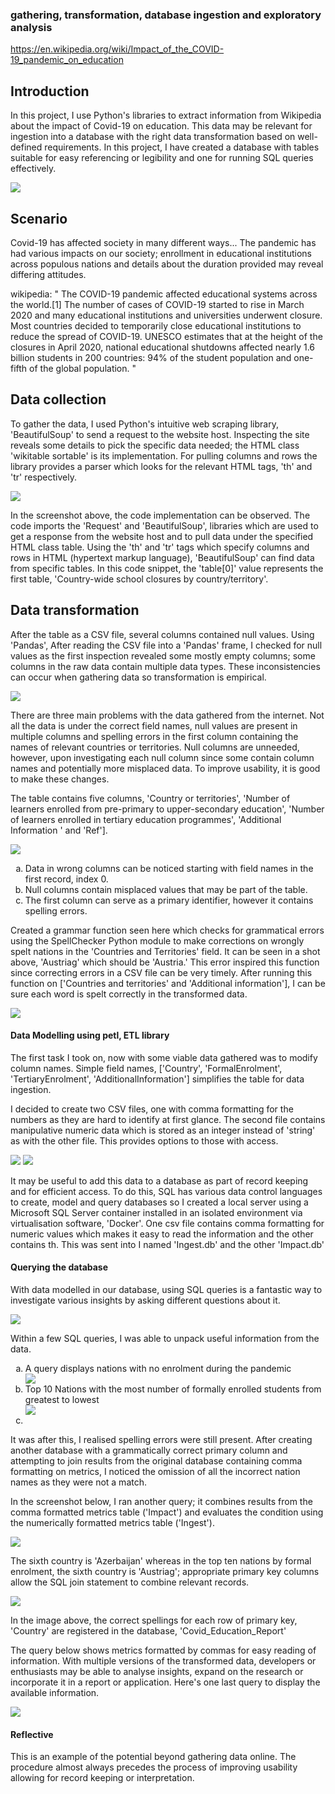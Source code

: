 ### gathering, transformation, database ingestion and exploratory analysis
https://en.wikipedia.org/wiki/Impact_of_the_COVID-19_pandemic_on_education

<h2> Introduction</h2>
<p>In this project, I use Python's libraries to extract information from Wikipedia about the impact of Covid-19 on education. This data may be relevant for ingestion into a database with the right data transformation based on well-defined requirements. In this project, I have created a database with tables suitable for easy referencing or legibility and one for running SQL queries effectively. </p>
<img src="assets/wikipedia_shot.png">

<h2> Scenario</h2>
<p>Covid-19 has affected society in many different ways... 
The pandemic has had various impacts on our society; enrollment in educational institutions across populous nations and details about the duration provided may reveal differing attitudes. </p>

<p> wikipedia: " The COVID-19 pandemic affected educational systems across the world.[1] The number of cases of COVID-19 started to rise in March 2020 and many educational institutions and universities underwent closure. Most countries decided to temporarily close educational institutions to reduce the spread of COVID-19. UNESCO estimates that at the height of the closures in April 2020, national educational shutdowns affected nearly 1.6 billion students in 200 countries: 94% of the student population and one-fifth of the global population. "</p>

<h2> Data collection</h2>
<p> To gather the data, I used Python's intuitive web scraping library, 'BeautifulSoup' to send a request to the website host. Inspecting the site reveals some details to pick the specific data needed; the HTML class 'wikitable sortable' is its implementation. For pulling columns and rows the library provides a parser which looks for the relevant HTML tags, 'th' and 'tr' respectively. </p>
<img src="assets/soup_script_!.jpg">

<p> In the screenshot above, the code implementation can be observed. The code imports the 'Request' and 'BeautifulSoup', libraries which are used to get a response from the website host and to pull data under the specified HTML class table. Using the 'th' and 'tr' tags which specify columns and rows in HTML (hypertext markup language), 'BeautifulSoup' can find data from specific tables. In this code snippet, the 'table[0]' value represents the first table, 'Country-wide school closures by country/territory'. </p>

<h2> Data transformation</h2>
<p>After the table as a CSV file, several columns contained null values. Using 'Pandas', 
After reading the CSV file into a 'Pandas' frame, I checked for null values as the first inspection revealed some mostly empty columns; some columns in the raw data contain multiple data types. These inconsistencies can occur when gathering data so transformation is empirical. </p>

<img src='assets/messy_data.png'>
<p> There are three main problems with the data gathered from the internet. Not all the data is under the correct field names, null values are present in multiple columns and spelling errors in the first column containing the names of relevant countries or territories. Null columns are unneeded, however, upon investigating each null column since some contain column names and potentially more misplaced data. To improve usability, it is good to make these changes. </p>
  
<p>The table contains five columns, 'Country or territories', 'Number of learners enrolled from pre-primary to upper-secondary education', 'Number of learners enrolled in tertiary education programmes', 'Additional Information ' and 'Ref'].</p>

<img src="assets/transit_data.png">
<ol type="a">
  <li>Data in wrong columns can be noticed starting with field names in the first record, index 0.</li>
  <li>Null columns contain misplaced values that may be part of the table. </li>
  <li>The first column can serve as a primary identifier, however it contains spelling errors.</li>
</ol>

<p> Created a grammar function seen here which checks for grammatical errors using the SpellChecker Python module to make corrections on wrongly spelt nations in the 'Countries and Territories' field. It can be seen in a shot above, 'Austriag' which should be 'Austria.' This error inspired this function since correcting errors in a CSV file can be very timely. After running this function on ['Countries and territories' and 'Additional information'], I can be sure each word is spelt correctly in the transformed data. </p>

<img src='assets/spellling_checker.png'>

<h4> Data Modelling using petl, ETL library </h4>
<p> The first task I took on, now with some viable data gathered was to modify column names. Simple field names, ['Country', 'FormalEnrolment', 'TertiaryEnrolment', 'AdditionalInformation'] simplifies the table for data ingestion. 
<p>I decided to create two CSV files, one with comma formatting for the numbers as they are hard to identify at first glance. The second file contains manipulative numeric data which is stored as an integer instead of 'string' as with the other file. This provides options to those with access.</p>
<img src='assets/to_database.png'>
<img src='assets/to_db.png'>
<p></p>

<p>It may be useful to add this data to a database as part of record keeping and for efficient access. To do this, SQL has various data control languages to create, model and query databases so I created a local server using a Microsoft SQL Server container installed in an isolated environment via virtualisation software, 'Docker'.
One csv file contains comma formatting for numeric values which makes it easy to read the information and the other contains th. This was sent into  I named 'Ingest.db' and the other 'Impact.db' </p> 

<h4>Querying the database</h4>
<p>With data modelled in our database, using SQL queries is a fantastic way to investigate various insights by asking different questions about it.</p>
<img src='assets/sql_query.png'>

<p>
  Within a few SQL queries, I was able to unpack useful information from the data. 
  <ol type='a'>
    <li>A query displays nations with no enrolment during the pandemic</li>
        <img src='assets/dbvis_q.png'>
    <li>Top 10 Nations with the most number of formally enrolled students from greatest to lowest </li>
        <img src='assets/identifier_wrong.png'>
    <li></li>
  </ol>
</p>

<p> It was after this, I realised spelling errors were still present. After creating another database with a grammatically correct primary column and attempting to join results from the original database containing comma formatting on metrics, I noticed the omission of all the incorrect nation names as they were not a match. </p>
<p> In the screenshot below, I ran another query; it combines results from the comma formatted metrics table ('Impact') and evaluates the condition using the numerically formatted metrics table ('Ingest'). </p>
<img src='assets/identifier_right.png'>
<p> The sixth country is 'Azerbaijan' whereas in the top ten nations by formal enrolment, the sixth country is 'Austriag'; appropriate primary key columns allow the SQL join statement to combine relevant records. </p>
<img src='assets/primary_key.png'>
<p> In the image above, the correct spellings for each row of primary key, 'Country' are registered in the database, 'Covid_Education_Report'</p>
<p>The query below shows metrics formatted by commas for easy reading of information. With multiple versions of the transformed data, developers or enthusiasts may be able to analyse insights, expand on the research or incorporate it in a report or application. 
Here's one last query to display the available information.</p>
<img src='assets/final_query.png'>

<h4>Reflective </h4>
<p> This is an example of the potential beyond gathering data online. The procedure almost always precedes the process of improving usability allowing for record keeping or interpretation. </p>
